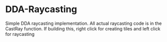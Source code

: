 # DDA-Raycasting
Simple DDA raycasting implementation.
All actual raycasting code is in the CastRay function.
If building this, right click for creating tiles and left click for raycasting
